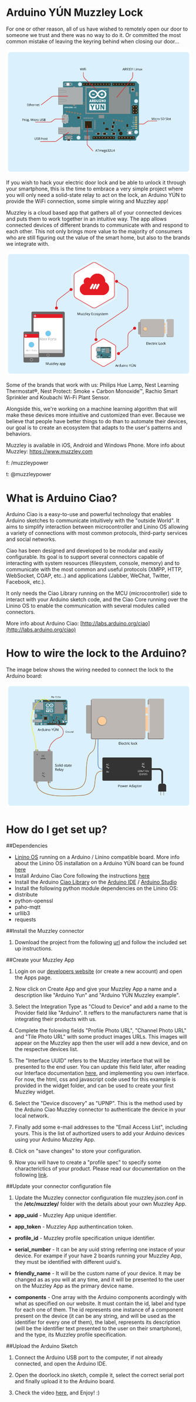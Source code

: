 # Arduino YÚN Muzzley Lock #

For one or other reason, all of us have wished to remotely open our door to someone we trust and there was no way to do it. Or committed the most common mistake of leaving the keyring behind when closing our door…

![YUN_Board](./images/YUN-Board.png)

If you wish to hack your electric door lock and be able to unlock it through your smartphone, this is the time to embrace a very simple project where you will only need a solid-state relay to act on the lock, an Arduino YÚN to provide the WiFi connection, some simple wiring and Muzzley app!

Muzzley is a cloud based app that gathers all of your connected devices and puts them to work together in an intuitive way.
The app allows connected devices of different brands to communicate with and respond to each other. This not only brings more value to the majority of consumers who are still figuring out the value of the smart home, but also to the brands we integrate with.

![YUN_Muzzley_Context](./images/YUN-Muzzley-Context.png)

Some of the brands that work with us: Philips Hue Lamp, Nest Learning Thermostat®, Nest Protect: Smoke + Carbon Monoxide™, Rachio Smart Sprinkler and Koubachi Wi-Fi Plant Sensor.

Alongside this, we're working on a machine learning algorithm that will make these devices more intuitive and customized than ever. Because we believe that people have better things to do than to automate their devices, our goal is to create an ecosystem that adapts to the user's patterns and behaviors.

Muzzley is available in iOS, Android and Windows Phone.
More info about Muzzley: https://www.muzzley.com

f: /muzzleypower

t: @muzzleypower


# What is Arduino Ciao?


Arduino Ciao is a easy-to-use and powerful technology that enables Arduino sketches to communicate intuitively with the "outside World". It aims to simplify interaction between microcontroller and Linino OS  allowing a variety of connections with most common protocols, third-party services and social networks.

Ciao has been designed and developed to be modular and easily configurable. Its goal is to support several connectors capable of interacting with system resources (filesystem, console, memory) and to communicate with the most common and useful protocols (XMPP, HTTP, WebSocket, COAP, etc..) and applications (Jabber, WeChat, Twitter, Facebook, etc.).

It only needs the Ciao Library running on the MCU (microcontroller) side to interact with your Arduino sketch code, and the Ciao Core running over the Linino OS to enable the communication with several modules called connectors.

More info about Arduino Ciao: [http://labs.arduino.org/ciao](http://labs.arduino.org/ciao)


# How to wire the lock to the Arduino?

The image below shows the wiring needed to connect the lock to the Arduino board:

![YUN_Lock_Proj](./images/YUN-Lock-Proj.png)


# How do I get set up?

##Dependencies

* [Linino OS](http://www.linino.org) running on a Arduino / Linino compatible board. More info about the Linino OS installation on a Arduino YÚN board can be found [here](http://labs.arduino.org/How+to+upgrade+the+Linino+distribution+for+Arduino+Yun)
* Install Arduino Ciao Core following the instructions [here](http://labs.arduino.org/Ciao+setup)
* Install the Arduino [Ciao Library](https://github.com/arduino-org/CiaoMCU) on the [Arduino IDE](https://www.arduino.cc/en/Main/Software) / [Arduino Studio](http://labs.arduino.org/tiki-index.php?page=Arduino+Studio)
* Install the following python module dependencies on the Linino OS:
 * distribute
 * python-openssl
 * paho-mqtt
 * urllib3
 * requests

##Install the Muzzley connector

1) Download the project from the following [url](https://github.com/muzzley/arduino-ciao-muzzley-connector) and follow the included set up instructions.


##Create your Muzzley App

1) Login on our [developers website](https://www.muzzley.com/developers) (or create a new account) and open the Apps page.

2) Now click on Create App and give your Muzzley App a name and a description like "Arduino Yun" and "Arduino YÚN Muzzley example".

3) Select the Integration Type as "Cloud to Device" and add a name to the Provider field like "Arduino". It reffers to the manufacturers name that is integrating their products with us.

4) Complete the folowing fields "Profile Photo URL", "Channel Photo URL" and "Tile Photo URL" with some product images URLs. This images will appear on the Muzzley app then the user will add a new device, and on the respectve devices list.

5) The "Interface UUID" refers to the Muzzley interface that will be presented to the end user. You can update this field later, after reading our Interface documentation [here](http://clients.muzzley.com/documentation#interfaces), and implementing you own interface. For now, the html, css and javascript code used for this example is provided in the widget folder, and can be used to create your first Muzzley widget.

6) Select the "Device discovery" as "UPNP". This is the method used by the Arduino Ciao Muzzley connector to authenticate the device in your local network. 

7) Finally add some e-mail addresses to the "Email Access List", including yours. This is the list of authortized users to add your Arduino devices using your Arduino Muzzley App.

8) Click on "save changes" to store your configuration.

9) Now you will have to create a "profile spec" to specify some characterictics of your product. Please read our documentation on the following [link](http://clients.muzzley.com/documentation#selfcare).


##Update your connector configuration file


1) Update the Muzzley connector configuration file muzzley.json.conf in the **/etc/muzzley/** folder with the details about your own Muzzley App.

* **app_uuid** - Muzzley App unique identifier.

* **app_token** - Muzzley App authentincation token.

* **profile_id** - Muzzley profile specification unique identifier.

* **serial_number** - It can be any uuid string referring one instace of your device.
                      For exampe if your have 2 boards running your Muzzley App, they must be identified with different uuid's.

* **friendly_name** - It will be the custom name of your device.
                      It may be changed as as you will at any time, and it will be presented to the user on the Muzzley App as the primary device name.

* **components** -  One array with the Arduino components acordingly with what as specified on our website. It must contain the id, label and type for each one of them.
                    The id represents one instance of a component present on the device (it can be any string, and will be used as the identifier for every one of them), the label, represents its description (will be the identifier text presented to the user on their smartphone), and the type, its Muzzley profile specification.



##Upload the Arduino Sketch

1) Connect the Arduino USB port to the computer, if not already connected, and open the Arduino IDE.

2) Open the doorlock.ino sketch, compile it, select the correct serial port and finally upload it to the Arduino board.

3) Check the video [here](https://www.youtube.com/watch?v=r1HL9QZI-as), and Enjoy! :)


